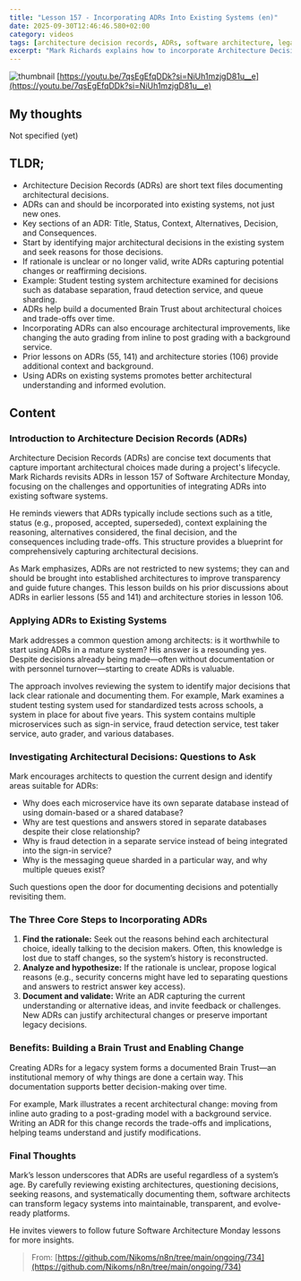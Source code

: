 ```yaml
---
title: "Lesson 157 - Incorporating ADRs Into Existing Systems (en)"
date: 2025-09-30T12:46:46.580+02:00
category: videos
tags: [architecture decision records, ADRs, software architecture, legacy systems, architectural documentation, microservices, software engineering, architecture management]
excerpt: "Mark Richards explains how to incorporate Architecture Decision Records (ADRs) into existing software systems, helping architects document decisions and foster architectural clarity even in mature projects."
---
```


![thumbnail](https://i.ytimg.com/vi/7qsEgEfqDDk/maxresdefault.jpg)
[https://youtu.be/7qsEgEfqDDk?si=NiUh1mzjgD81u__e](https://youtu.be/7qsEgEfqDDk?si=NiUh1mzjgD81u__e)

## My thoughts

Not specified (yet)

## TLDR;
- Architecture Decision Records (ADRs) are short text files documenting architectural decisions.
- ADRs can and should be incorporated into existing systems, not just new ones.
- Key sections of an ADR: Title, Status, Context, Alternatives, Decision, and Consequences.
- Start by identifying major architectural decisions in the existing system and seek reasons for those decisions.
- If rationale is unclear or no longer valid, write ADRs capturing potential changes or reaffirming decisions.
- Example: Student testing system architecture examined for decisions such as database separation, fraud detection service, and queue sharding.
- ADRs help build a documented Brain Trust about architectural choices and trade-offs over time.
- Incorporating ADRs can also encourage architectural improvements, like changing the auto grading from inline to post grading with a background service.
- Prior lessons on ADRs (55, 141) and architecture stories (106) provide additional context and background.
- Using ADRs on existing systems promotes better architectural understanding and informed evolution.



## Content

### Introduction to Architecture Decision Records (ADRs)
Architecture Decision Records (ADRs) are concise text documents that capture important architectural choices made during a project's lifecycle. Mark Richards revisits ADRs in lesson 157 of Software Architecture Monday, focusing on the challenges and opportunities of integrating ADRs into existing software systems.

He reminds viewers that ADRs typically include sections such as a title, status (e.g., proposed, accepted, superseded), context explaining the reasoning, alternatives considered, the final decision, and the consequences including trade-offs. This structure provides a blueprint for comprehensively capturing architectural decisions.

As Mark emphasizes, ADRs are not restricted to new systems; they can and should be brought into established architectures to improve transparency and guide future changes. This lesson builds on his prior discussions about ADRs in earlier lessons (55 and 141) and architecture stories in lesson 106.

### Applying ADRs to Existing Systems
Mark addresses a common question among architects: is it worthwhile to start using ADRs in a mature system? His answer is a resounding yes. Despite decisions already being made—often without documentation or with personnel turnover—starting to create ADRs is valuable.

The approach involves reviewing the system to identify major decisions that lack clear rationale and documenting them. For example, Mark examines a student testing system used for standardized tests across schools, a system in place for about five years. This system contains multiple microservices such as sign-in service, fraud detection service, test taker service, auto grader, and various databases.

### Investigating Architectural Decisions: Questions to Ask
Mark encourages architects to question the current design and identify areas suitable for ADRs:
- Why does each microservice have its own separate database instead of using domain-based or a shared database?
- Why are test questions and answers stored in separate databases despite their close relationship?
- Why is fraud detection in a separate service instead of being integrated into the sign-in service?
- Why is the messaging queue sharded in a particular way, and why multiple queues exist?

Such questions open the door for documenting decisions and potentially revisiting them.

### The Three Core Steps to Incorporating ADRs
1. **Find the rationale:** Seek out the reasons behind each architectural choice, ideally talking to the decision makers. Often, this knowledge is lost due to staff changes, so the system’s history is reconstructed.
2. **Analyze and hypothesize:** If the rationale is unclear, propose logical reasons (e.g., security concerns might have led to separating questions and answers to restrict answer key access).
3. **Document and validate:** Write an ADR capturing the current understanding or alternative ideas, and invite feedback or challenges. New ADRs can justify architectural changes or preserve important legacy decisions.

### Benefits: Building a Brain Trust and Enabling Change
Creating ADRs for a legacy system forms a documented Brain Trust—an institutional memory of why things are done a certain way. This documentation supports better decision-making over time.

For example, Mark illustrates a recent architectural change: moving from inline auto grading to a post-grading model with a background service. Writing an ADR for this change records the trade-offs and implications, helping teams understand and justify modifications.

### Final Thoughts
Mark’s lesson underscores that ADRs are useful regardless of a system’s age. By carefully reviewing existing architectures, questioning decisions, seeking reasons, and systematically documenting them, software architects can transform legacy systems into maintainable, transparent, and evolve-ready platforms.

He invites viewers to follow future Software Architecture Monday lessons for more insights.





> From: [https://github.com/Nikoms/n8n/tree/main/ongoing/734](https://github.com/Nikoms/n8n/tree/main/ongoing/734)